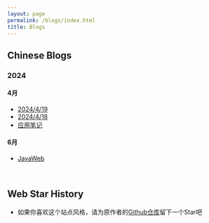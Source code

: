 ```yaml
---
layout: page
permalink: /blogs/index.html
title: Blogs
---
```


## Chinese Blogs

### 2024

#### 4月

- [2024/4/19](https://yqc74.github.io/blogs/20240419/)<br>
- [2024/4/18](https://yqc74.github.io/blogs/20240418/)<br>
- [应用笔记](https://yqc74.github.io/blogs/appnote/)<br>

#### 6月
- [JavaWeb](https://yqc74.github.io/blogs/JavaWeb/)<br>

<br>

## Web Star History

- 如果你喜欢这个站点风格，请为原作者的[Github仓库](https://github.com/GuangLun2000/GuangLun2000.github.io)留下一个Star吧<br>

